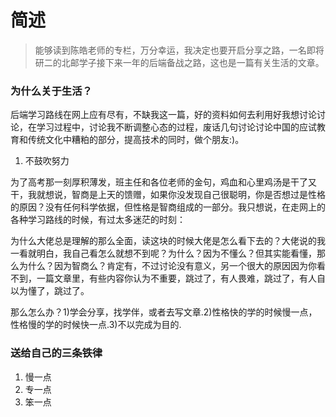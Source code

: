 # 简述

> 能够读到陈皓老师的专栏，万分幸运，我决定也要开启分享之路，一名即将研二的北邮学子接下来一年的后端备战之路，这也是一篇有关生活的文章。

### 为什么关于生活？

后端学习路线在网上应有尽有，不缺我这一篇，好的资料如何去利用好我想讨论讨论，在学习过程中，讨论我不断调整心态的过程，废话几句讨论讨论中国的应试教育和传统文化中糟粕的部分，提高技术的同时，做个朋友:)。

1. 不鼓吹努力

为了高考那一刻厚积薄发，班主任和各位老师的金句，鸡血和心里鸡汤是干了又干，我就想说，智商是上天的馈赠，如果你没发现自己很聪明，你是否想过是性格的原因？没有任何科学依据，但性格是智商组成的一部分。我只想说，在走网上的各种学习路线的时候，有过太多迷茫的时刻：

为什么大佬总是理解的那么全面，读这块的时候大佬是怎么看下去的？大佬说的我一看就明白，我自己看怎么就想不到呢？为什么？因为不懂么？但其实能看懂，那么为什么？因为智商么？肯定有，不过讨论没有意义，另一个很大的原因因为你看不到，一篇文章里，有些内容你认为不重要，跳过了，有人畏难，跳过了，有人自以为懂了，跳过了。

那么怎么办？1)学会分享，找学伴，或者去写文章.2)性格快的学的时候慢一点，性格慢的学的时候快一点.3)不以完成为目的.

### 送给自己的三条铁律

1. 慢一点
2. 专一点
3. 笨一点





